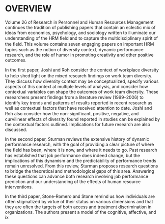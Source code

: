 # OVERVIEW

Volume 26 of Research in Personnel and Human Resources Management continues the tradition of publishing papers that contain an eclectic mix of ideas from economics, psychology, and sociology written to illuminate our understanding of the HRM ﬁeld and to capture the multidisciplinary spirit of the ﬁeld. This volume contains seven engaging papers on important HRM topics such as the notion of diversity context, dynamic performance research, and the role of humor in promoting creativity and other positive outcomes.

In the ﬁrst paper, Joshi and Roh consider the context of workplace diversity to help shed light on the mixed research ﬁndings on work team diversity. They discuss how diversity context may be conceptualized, specify various aspects of this context at multiple levels of analysis, and consider how contextual variables can shape the outcomes of work team diversity. These researchers present ﬁndings from a literature review (1999–2006) to identify key trends and patterns of results reported in recent research as well as contextual factors that have received attention to date. Joshi and Roh also consider how the non-signiﬁcant, positive, negative, and curvilinear effects of diversity found reported in studies can be explained by the contextual factors outlined. Implications for future research are also discussed.

In the second paper, Sturman reviews the extensive history of dynamic performance research, with the goal of providing a clear picture of where the ﬁeld has been, where it is now, and where it needs to go. Past research has established that job performance does indeed change, but the implications of this dynamism and the predictability of performance trends remain unresolved. From this review, Sturman proposes research questions to bridge the theoretical and methodological gaps of this area. Answering these questions can advance both research involving job performance prediction and our understanding of the effects of human resource interventions.

In the third paper, Stone-Romero and Stone remind us how individuals are often stigmatized by virtue of their status on various dimensions and that they are often the targets of both access and treatment discrimination in organizations. The authors present a model of the cognitive, affective, and ix